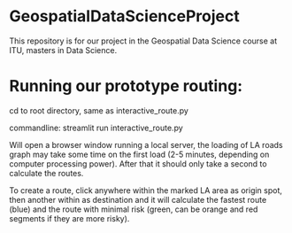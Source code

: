 # GeospatialDataScienceProject
This repository is for our project in the Geospatial Data Science course at ITU, masters in Data Science.


# Running our prototype routing:
cd to root directory, same as interactive_route.py


commandline:
streamlit run interactive_route.py

Will open a browser window running a local server, the loading of LA roads graph may take some time on the first load (2-5 minutes, depending on computer processing power). After that it should only take a second to calculate the routes.

To create a route, click anywhere within the marked LA area as origin spot, then another within as destination and it will calculate the fastest route (blue) and the route with minimal risk (green, can be orange and red segments if they are more risky).

